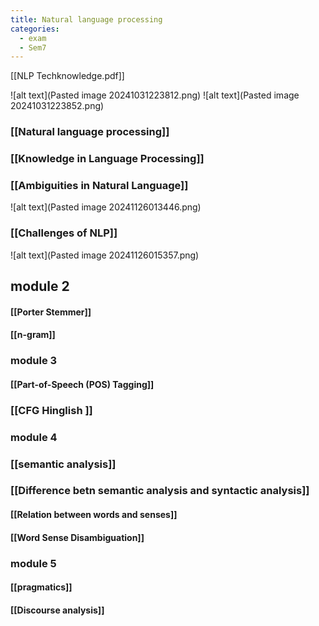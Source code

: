 ```yaml
---
title: Natural language processing
categories:
  - exam
  - Sem7
---
```

[[NLP Techknowledge.pdf]]

![alt text](Pasted image 20241031223812.png)
![alt text](Pasted image 20241031223852.png)


### [[Natural language processing]]

### [[Knowledge in Language Processing]]

### [[Ambiguities in Natural Language]]

![alt text](Pasted image 20241126013446.png)

### [[Challenges of NLP]]


![alt text](Pasted image 20241126015357.png)


## module 2

#### [[Porter Stemmer]]

#### [[n-gram]]

### module 3

#### [[Part-of-Speech (POS) Tagging]]

### [[CFG Hinglish ]]

### module 4

### [[semantic analysis]]

### [[Difference betn semantic  analysis and syntactic analysis]]

#### [[Relation between words and senses]]

#### [[Word Sense Disambiguation]]

### module 5

#### [[pragmatics]]

#### [[Discourse analysis]]